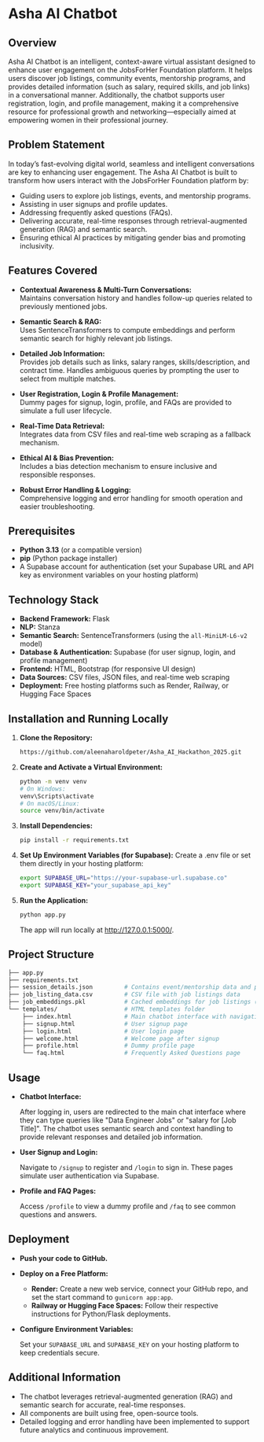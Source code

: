 # Asha AI Chatbot

## Overview

Asha AI Chatbot is an intelligent, context-aware virtual assistant designed to enhance user engagement on the JobsForHer Foundation platform. It helps users discover job listings, community events, mentorship programs, and provides detailed information (such as salary, required skills, and job links) in a conversational manner. Additionally, the chatbot supports user registration, login, and profile management, making it a comprehensive resource for professional growth and networking—especially aimed at empowering women in their professional journey.

## Problem Statement

In today’s fast-evolving digital world, seamless and intelligent conversations are key to enhancing user engagement. The Asha AI Chatbot is built to transform how users interact with the JobsForHer Foundation platform by:
- Guiding users to explore job listings, events, and mentorship programs.
- Assisting in user signups and profile updates.
- Addressing frequently asked questions (FAQs).
- Delivering accurate, real-time responses through retrieval-augmented generation (RAG) and semantic search.
- Ensuring ethical AI practices by mitigating gender bias and promoting inclusivity.

## Features Covered

- **Contextual Awareness & Multi-Turn Conversations:**  
  Maintains conversation history and handles follow-up queries related to previously mentioned jobs.
  
- **Semantic Search & RAG:**  
  Uses SentenceTransformers to compute embeddings and perform semantic search for highly relevant job listings.

- **Detailed Job Information:**  
  Provides job details such as links, salary ranges, skills/description, and contract time. Handles ambiguous queries by prompting the user to select from multiple matches.

- **User Registration, Login & Profile Management:**  
  Dummy pages for signup, login, profile, and FAQs are provided to simulate a full user lifecycle.

- **Real-Time Data Retrieval:**  
  Integrates data from CSV files and real-time web scraping as a fallback mechanism.

- **Ethical AI & Bias Prevention:**  
  Includes a bias detection mechanism to ensure inclusive and responsible responses.

- **Robust Error Handling & Logging:**  
  Comprehensive logging and error handling for smooth operation and easier troubleshooting.

## Prerequisites

- **Python 3.13** (or a compatible version)
- **pip** (Python package installer)
- A Supabase account for authentication (set your Supabase URL and API key as environment variables on your hosting platform)

## Technology Stack

- **Backend Framework:** Flask  
- **NLP:** Stanza  
- **Semantic Search:** SentenceTransformers (using the `all-MiniLM-L6-v2` model)  
- **Database & Authentication:** Supabase (for user signup, login, and profile management)  
- **Frontend:** HTML, Bootstrap (for responsive UI design)  
- **Data Sources:** CSV files, JSON files, and real-time web scraping  
- **Deployment:** Free hosting platforms such as Render, Railway, or Hugging Face Spaces

## Installation and Running Locally

1. **Clone the Repository:**
   ```sh
   https://github.com/aleenaharoldpeter/Asha_AI_Hackathon_2025.git
   ```
2. **Create and Activate a Virtual Environment:**
    ```sh
    python -m venv venv
    # On Windows:
    venv\Scripts\activate
    # On macOS/Linux:
    source venv/bin/activate
    ```
3. **Install Dependencies:**
    ```sh
    pip install -r requirements.txt
    ```
4. **Set Up Environment Variables (for Supabase):** Create a .env file or set them directly in your hosting platform:
    ```sh
    export SUPABASE_URL="https://your-supabase-url.supabase.co"
    export SUPABASE_KEY="your_supabase_api_key"
    ```
5. **Run the Application:**
    ```sh
    python app.py
    ```
    The app will run locally at http://127.0.0.1:5000/.

## Project Structure
```bash
├── app.py
├── requirements.txt
├── session_details.json         # Contains event/mentorship data and past searches
├── job_listing_data.csv         # CSV file with job listings data
├── job_embeddings.pkl           # Cached embeddings for job listings (generated automatically)
└── templates/                   # HTML templates folder
    ├── index.html               # Main chatbot interface with navigation
    ├── signup.html              # User signup page
    ├── login.html               # User login page
    ├── welcome.html             # Welcome page after signup
    ├── profile.html             # Dummy profile page
    └── faq.html                 # Frequently Asked Questions page
```
## Usage    
- **Chatbot Interface:**

    After logging in, users are redirected to the main chat interface where they can type queries like "Data Engineer Jobs" or "salary for [Job Title]". The chatbot uses semantic search and context handling to provide relevant responses and detailed job information.
- **User Signup and Login:**

    Navigate to `/signup` to register and `/login` to sign in. These pages simulate user authentication via Supabase.
- **Profile and FAQ Pages:**

    Access `/profile` to view a dummy profile and `/faq` to see common questions and answers.
## Deployment
- **Push your code to GitHub.**
- **Deploy on a Free Platform:**

    - **Render:** Create a new web service, connect your GitHub repo, and set the start command to `gunicorn app:app`.    
    - **Railway or Hugging Face Spaces:** Follow their respective instructions for Python/Flask deployments.

- **Configure Environment Variables:**

    Set your `SUPABASE_URL` and `SUPABASE_KEY` on your hosting platform to keep credentials secure.
## Additional Information
- The chatbot leverages retrieval-augmented generation (RAG) and semantic search for accurate, real-time responses.
- All components are built using free, open-source tools.
- Detailed logging and error handling have been implemented to support future analytics and continuous improvement.
    